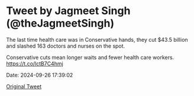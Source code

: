 # Tweet by Jagmeet Singh (@theJagmeetSingh)

The last time health care was in Conservative hands, they cut $43.5 billion and slashed 163 doctors and nurses on the spot.

Conservative cuts mean longer waits and fewer health care workers. https://t.co/lctB7C4hmj

Date: 2024-09-26 17:39:02

[Original Tweet](https://x.com/theJagmeetSingh/status/1839359034136404281)
